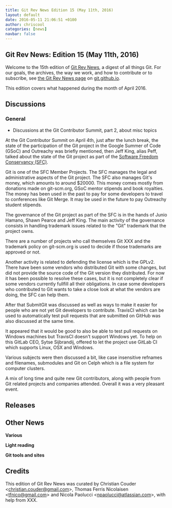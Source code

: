 ```yaml
---
title: Git Rev News Edition 15 (May 11th, 2016)
layout: default
date: 2016-05-11 21:06:51 +0100
author: chriscool
categories: [news]
navbar: false
---
```


## Git Rev News: Edition 15 (May 11th, 2016)

Welcome to the 15th edition of [Git Rev News](http://git.github.io/rev_news/rev_news.html),
a digest of all things Git. For our goals, the archives, the way we work, and how to contribute or to
subscribe, see [the Git Rev News page](http://git.github.io/rev_news/rev_news.html) on [git.github.io](http://git.github.io).

This edition covers what happened during the month of April 2016.

## Discussions

### General

* Discussions at the Git Contributor Summit, part 2, about misc topics

At the Git Contributor Summit on April 4th, just after the lunch
break, the state of the participation of the Git project in the Google
Summer of Code (GSoC) and Outreachy was briefly mentioned, then Jeff
King, alias Peff, talked about the state of the Git project as part of
the [Software Freedom Conservancy (SFC)](https://sfconservancy.org/).

Git is one of the SFC Member Projects. The SFC manages the legal and
administrative aspects of the Git project. The SFC also manages Git's
money, which amounts to around $20000. This money comes mostly from
donations made on git-scm.org, GSoC mentor stipends and book
royalties. The money has been used in the past to pay for some
developers to travel to conferences like Git Merge. It may be used in
the future to pay Outreachy student stipends.

The governance of the Git project as part of the SFC is in the hands
of Junio Hamano, Shawn Pearce and Jeff King. The main activity of the
governance consists in handling trademark issues related to the "Git"
trademark that the project owns.

There are a number of projects who call themselves Git XXX and the
trademark policy on git-scm.org is used to decide if those trademarks
are approved or not.

Another activity is related to defending the license which is the
GPLv2. There have been some vendors who distributed Git with some
changes, but did not provide the source code of the Git version they
distributed. For now it has been possible to resolve these cases, but
it is not completely clear if some vendors currently fullfill all
their obligations. In case some developers who contributed to Git
wants to take a close look at what the vendors are doing, the SFC can
help them.

After that SubmitGit was discussed as well as ways to make it easier
for people who are not yet Git developers to contribute. TravisCI
which can be used to automatically test pull requests that are
submitted on GitHub was also discussed at the same time.

It appeared that it would be good to also be able to test pull
requests on Windows machines but TravisCI doesn't support Windows
yet. To help on this GitLab CEO, Sytse Sijbrandij, offered to let the
project use GitLab CI which supports Linux, OSX and Windows.

Various subjects were then discussed a bit, like case insensitive
refnames and filenames, submodules and Git on Celph which is a file
system for computer clusters.

A mix of long time and quite new Git contributors, along with people
from Git related projects and companies attended. Overall it was a
very pleasant event.

<!---
### Reviews
-->

<!---
### Support
-->

## Releases


## Other News

__Various__


__Light reading__


__Git tools and sites__


## Credits

This edition of Git Rev News was curated by Christian Couder &lt;<christian.couder@gmail.com>&gt;,
Thomas Ferris Nicolaisen &lt;<tfnico@gmail.com>&gt; and Nicola Paolucci &lt;<npaolucci@atlassian.com>&gt;,
with help from XXX.
